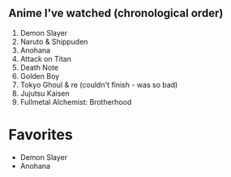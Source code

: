 ## Anime I've watched (chronological order)
1. Demon Slayer
2. Naruto & Shippuden
3. Anohana
4. Attack on Titan
5. Death Note
6. Golden Boy
7. Tokyo Ghoul & re (couldn't finish - was so bad)
8. Jujutsu Kaisen
9. Fullmetal Alchemist: Brotherhood

# Favorites
* Demon Slayer
* Anohana
